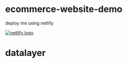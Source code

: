 # ecommerce-website-demo

deploy me using netlify

[![netlify logo](https://www.netlify.com/img/deploy/button.svg)](https://app.netlify.com/start/deploy?repository=https://github.com/crubin-mics/ecommerce-website-demo-corgi-mics)


# datalayer
